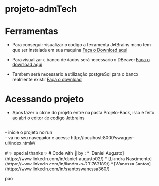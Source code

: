 # projeto-admTech

# Ferramentas

- Para conseguir visualizar o codigo a ferramenta JetBrains mono tem que ser instalada em sua maquina
<a href="https://www.jetbrains.com/idea/download/#section=windows" target="_blanck">Faça o Download aqui</a>

- Para visualizar o banco de dados será necessario o DBeaver
<a href="https://dbeaver.io/download/" target="_blanck">Faça o download aqui</a>

- Tambem será necessario a utilização postgreSql para o banco realmente existir
<a href="https://www.postgresql.org/download/" target="_blanck">Faça o download</a>

# Acessando projeto

- Apos fazer o clone do projeto entre na pasta Projeto-Back, isso é feito ao abri o editor de codigo Jetbrains
</br>
- inicie o projeto no run
</br>
- vá no seu navegador e acesse http://localhost:8000/swagger-ui/index.html#/
</br>
</br>
# ✨ special thanks ✨ #
Code with 💜 by : 
* [Daniel Augusto](https://www.linkedin.com/in/daniel-augusto02/)
* [Liandra Nascimento](https://www.linkedin.com/in/liandra-n-231762189/)
* [Wanessa Santos](https://www.linkedin.com/in/ssantoswanessa360/)

pao
